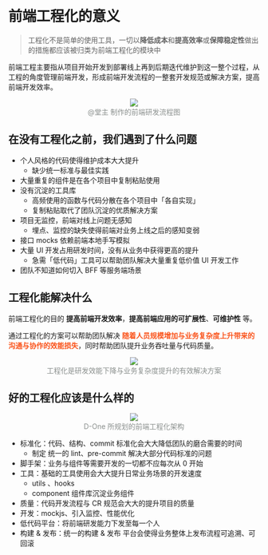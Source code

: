 # 前端工程化的意义

> 工程化不是简单的使用工具，一切以**降低成本**和**提高效率**或**保障稳定性**做出的措施都应该被归类为前端工程化的模块中

前端工程主要指从项目开始开发到部署线上再到后期迭代维护到这一整个过程，从工程的角度管理前端开发，形成前端开发流程的一整套开发规范或解决方案，提高前端开发效率。


<div style="text-align: center; color: #8A8F8D;">
  <img  src="https://cdn.dev-one.cn/tangzhu.png?imageMogr2/thumbnail/1000x1000"/>
  <div>@堂主 制作的前端研发流程图</div>
</div>

## 在没有工程化之前，我们遇到了什么问题

* 个人风格的代码使得维护成本大大提升
  * 缺少统一标准与最佳实践
* 大量重复的组件是在各个项目中复制粘贴使用
* 没有沉淀的工具库
  * 高频使用的函数与代码分散在各个项目中「各自实现」
  * 复制粘贴取代了团队沉淀的优质解决方案
* 项目无监控，前端对线上问题无感知
  * 埋点、监控的缺失使得前端对业务上线之后的感知变弱
* 接口 mocks 依赖前端本地手写模拟
* 大量 UI 开发占用研发时间，没有从业务中获得更高的提升
  * 急需「低代码」工具可以帮助团队解决大量重复低价值 UI 开发工作
* 团队不知道如何切入 BFF 等服务端场景

## 工程化能解决什么

前端工程化的目的 **提高前端开发效率**，**提高前端应用的可扩展性**、**可维护性** 等。

通过工程化的方案可以帮助团队解决 <blod style="color: #fa541c; font-weight: 600;">随着人员规模增加与业务复杂度上升带来的沟通与协作的效能损失</blod>，同时帮助团队提升业务吞吐量与代码质量。

<div style="text-align: center; color: #8A8F8D;">
  <img  src="https://cdn.dev-one.cn/efficiency-gap2.png?imageMogr2/thumbnail/1000x1000"/>
  <div>工程化是研发效能下降与业务复杂度提升的有效解决方案</div>
</div>


## 好的工程化应该是什么样的

<div style="text-align: center; color: #8A8F8D;">
  <img  src="https://cdn.dev-one.cn/engineering-frame.png?imageMogr2/thumbnail/1000x1000"/>
  <div>D-One 所规划的前端工程化架构</div>
</div>

* 标准化：代码、结构、commit 标准化会大大降低团队的磨合需要的时间
  * 制定 统一的 lint、pre-commit 解决大部分代码标准的问题
* 脚手架：业务与组件等需要开发的一切都不应每次从 0 开始
* 工具：基础的工具使用会大大提升日常业务场景的开发速度
  * utils  、hooks
  * component 组件库沉淀业务组件
* 质量：代码开发流程与 CR 规范会大大的提升项目的质量
* 开发：mockjs、引入监控、性能优化
* 低代码平台：将前端研发能力下发至每一个人
* 构建 & 发布：统一的构建 & 发布 平台会使得业务整体上发布流程可追溯、可回滚